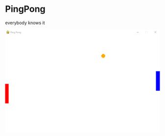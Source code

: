 # PingPong
 everybody knows it

![](https://github.com/TimoBlum/PingPong/blob/main/ping%20pong%201.png "")
